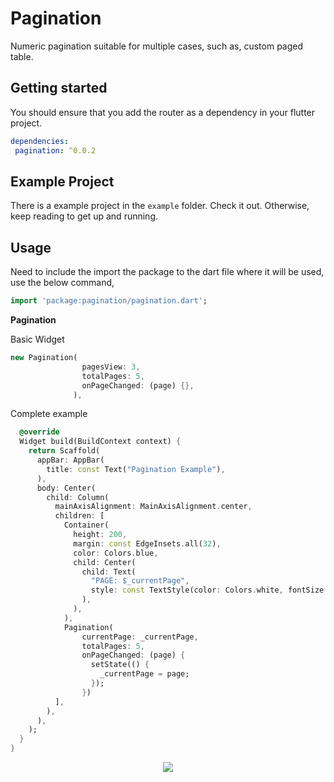 # Pagination

Numeric pagination suitable for multiple cases, such as, custom paged table.

## Getting started

You should ensure that you add the router as a dependency in your flutter project.
```yaml
dependencies:
 pagination: ^0.0.2
```

## Example Project

There is a example project in the `example` folder. Check it out. Otherwise, keep reading to get up and running.

## Usage

Need to include the import the package to the dart file where it will be used, use the below command,

```dart
import 'package:pagination/pagination.dart';
```
**Pagination**

Basic Widget
```dart
new Pagination(
                pagesView: 3,
                totalPages: 5,
                onPageChanged: (page) {},
              ),
```

Complete example
```dart
  @override
  Widget build(BuildContext context) {
    return Scaffold(
      appBar: AppBar(
        title: const Text("Pagination Example"),
      ),
      body: Center(
        child: Column(
          mainAxisAlignment: MainAxisAlignment.center,
          children: [
            Container(
              height: 200,
              margin: const EdgeInsets.all(32),
              color: Colors.blue,
              child: Center(
                child: Text(
                  "PAGE: $_currentPage",
                  style: const TextStyle(color: Colors.white, fontSize: 20),
                ),
              ),
            ),
            Pagination(
                currentPage: _currentPage,
                totalPages: 5,
                onPageChanged: (page) {
                  setState(() {
                    _currentPage = page;
                  });
                })
          ],
        ),
      ),
    );
  }
}
```
<p align="center">
  <img src="https://media.giphy.com/media/r8zXyoxgJVgEQpGYLe/giphy.gif">
</p>



